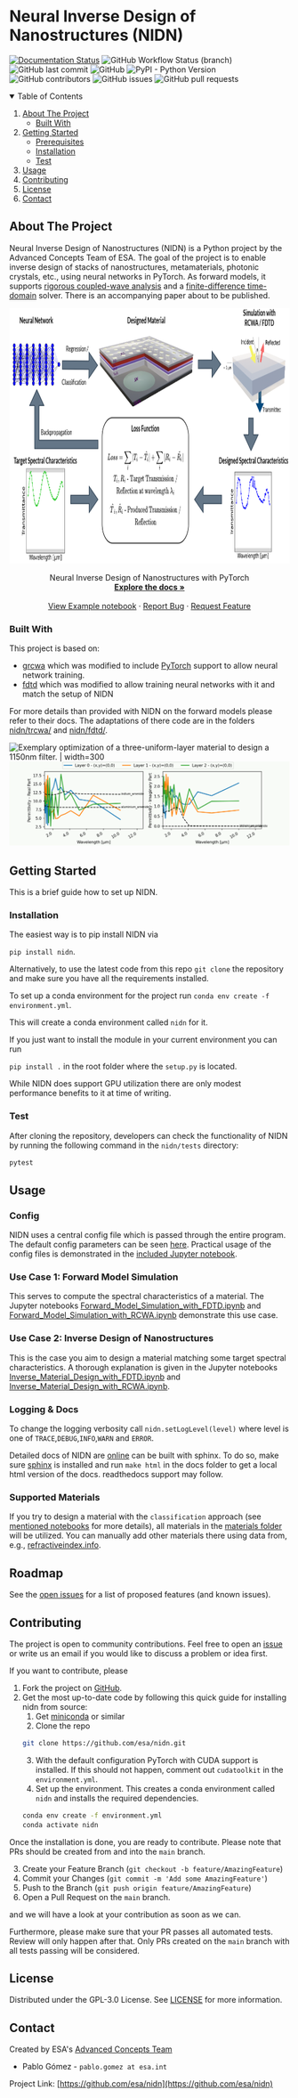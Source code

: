 # Neural Inverse Design of Nanostructures (NIDN)

[![Documentation Status](https://readthedocs.org/projects/nidn/badge/?version=latest)](https://nidn.readthedocs.io/en/latest/?badge=latest) ![GitHub Workflow Status (branch)](https://img.shields.io/github/workflow/status/esa/nidn/Running%20tests/main?style=flat-square) ![GitHub last commit](https://img.shields.io/github/last-commit/esa/nidn?style=flat-square)
![GitHub](https://img.shields.io/github/license/esa/nidn?style=flat-square) ![PyPI - Python Version](https://img.shields.io/pypi/pyversions/nidn?style=flat-square)
![GitHub contributors](https://img.shields.io/github/contributors/esa/nidn?style=flat-square)
![GitHub issues](https://img.shields.io/github/issues/esa/nidn?style=flat-square) ![GitHub pull requests](https://img.shields.io/github/issues-pr/esa/nidn?style=flat-square)

<!-- TABLE OF CONTENTS -->
<details open="open">
  <summary>Table of Contents</summary>
  <ol>
    <li>
      <a href="#about-the-project">About The Project</a>
      <ul>
        <li><a href="#built-with">Built With</a></li>
      </ul>
    </li>
    <li>
      <a href="#getting-started">Getting Started</a>
      <ul>
        <li><a href="#prerequisites">Prerequisites</a></li>
        <li><a href="#installation">Installation</a></li>
        <li><a href="#test">Test</a></li>
      </ul>
    </li>
    <li><a href="#usage">Usage</a></li>
    <li><a href="#contributing">Contributing</a></li>
    <li><a href="#license">License</a></li>
    <li><a href="#contact">Contact</a></li>
  </ol>
</details>

<!-- ABOUT THE PROJECT -->

## About The Project

Neural Inverse Design of Nanostructures (NIDN) is a Python project by the Advanced Concepts Team of ESA. The goal of the project is to enable inverse design of stacks of nanostructures, metamaterials, photonic crystals, etc., using neural networks in PyTorch. As forward models, it supports [rigorous coupled-wave analysis](https://en.wikipedia.org/wiki/Rigorous_coupled-wave_analysis) and a [finite-difference time-domain](https://eecs.wsu.edu/~schneidj/ufdtd/) solver. There is an accompanying paper about to be published.

<p align="center">
  <a href="https://github.com/esa/nidn">
    <img src="docs/source/NIDN_Scheme_v2.drawio.drawio.png" alt="Scheme"  width="910" height="459">
  </a>
  <p align="center">
    Neural Inverse Design of Nanostructures with PyTorch
    <br />
    <a href="https://nidn.readthedocs.io"><strong>Explore the docs »</strong></a>
    <br />
    <br />
    <a href="https://github.com/esa/NIDN/blob/main/notebooks/Inverse_Material_Design_with_RCWA.ipynb">View Example notebook</a>
    ·
    <a href="https://github.com/esa/nidn/issues">Report Bug</a>
    ·
    <a href="https://github.com/esa/nidn/issues">Request Feature</a>
  </p>
</p>

### Built With

This project is based on:

- [grcwa](https://github.com/weiliangjinca/grcwa) which was modified to include [PyTorch](https://pytorch.org/) support to allow neural network training.
- [fdtd](https://github.com/flaport/fdtd) which was modified to allow training neural networks with it and match the setup of NIDN

For more details than provided with NIDN on the forward models please refer to their docs. The adaptations of there code are in the folders [nidn/trcwa/](https://github.com/esa/NIDN/tree/main/nidn/trcwa) and [nidn/fdtd/](https://github.com/esa/NIDN/tree/main/nidn/fdtd).

![Exemplary optimization of a three-uniform-layer material to design a 1150nm filter. | width=300](/examples/BP-filter-3layer-opt.gif)
![Exemplary optimization of a three-uniform-layer material to design a 1150nm filter. | width=300](/examples/BP-filter-3layer-eps.gif)
<!-- GETTING STARTED -->

## Getting Started

This is a brief guide how to set up NIDN.

### Installation

The easiest way is to pip install NIDN via

`pip install nidn`.

Alternatively, to use the latest code from this repo `git clone` the repository and make sure you have all the requirements installed.

To set up a conda environment for the project run `conda env create -f environment.yml`.

This will create a conda environment called `nidn` for it.

If you just want to install the module in your current environment you can run

`pip install .` in the root folder where the `setup.py` is located.

While NIDN does support GPU utilization there are only modest performance benefits to it at time of writing.

### Test

After cloning the repository, developers can check the functionality of NIDN by running the following command in the `nidn/tests` directory:

```sh
pytest
```

<!-- USAGE EXAMPLES -->

## Usage

### Config

NIDN uses a central config file which is passed through the entire program. The default config parameters can be seen [here](https://github.com/esa/NIDN/blob/main/nidn/utils/resources/default_config.toml). Practical usage of the config files is demonstrated in the [included Jupyter notebook](https://github.com/esa/NIDN/tree/main/notebooks).

### Use Case 1: Forward Model Simulation

This serves to compute the spectral characteristics of a material. The Jupyter notebooks [Forward_Model_Simulation_with_FDTD.ipynb](https://github.com/esa/NIDN/blob/main/notebooks/Forward_Model_Simulation_with_FDTD.ipynb) and [Forward_Model_Simulation_with_RCWA.ipynb](https://github.com/esa/NIDN/blob/main/notebooks/Forward_Model_Simulation_with_RCWA.ipynb) demonstrate this use case.

### Use Case 2: Inverse Design of Nanostructures

This is the case you aim to design a material matching some target spectral characteristics. A thorough explanation is given in the Jupyter notebooks [Inverse_Material_Design_with_FDTD.ipynb](https://github.com/esa/NIDN/blob/main/notebooks/Inverse_Material_Design_with_FDTD.ipynb) and [Inverse_Material_Design_with_RCWA.ipynb](https://github.com/esa/NIDN/blob/main/notebooks/Inverse_Material_Design_with_RCWA.ipynb).

### Logging & Docs

To change the logging verbosity call `nidn.setLogLevel(level)` where level is one of `TRACE`,`DEBUG`,`INFO`,`WARN` and `ERROR`.

Detailed docs of NIDN are [online](https://nidn.readthedocs.io/en/latest/) can be built with sphinx. To do so, make sure [sphinx](https://www.sphinx-doc.org/en/master/usage/installation.html) is installed and run `make html` in the docs folder to get a local html version of the docs. readthedocs support may follow.

### Supported Materials

If you try to design a material with the `classification` approach (see [mentioned notebooks](https://github.com/esa/NIDN/blob/main/notebooks/Inverse_Material_Design_with_RCWA.ipynb) for more details), all materials in the [materials folder](https://github.com/esa/NIDN/tree/main/nidn/materials/data) will be utilized. You can manually add other materials there using data from, e.g., [refractiveindex.info](https://refractiveindex.info/).

<!-- ROADMAP -->

## Roadmap

See the [open issues](https://github.com/esa/nidn/issues) for a list of proposed features (and known issues).

<!-- CONTRIBUTING -->

## Contributing

The project is open to community contributions. Feel free to open an [issue](https://github.com/esa/nidn/issues) or write us an email if you would like to discuss a problem or idea first.

If you want to contribute, please

1. Fork the project on [GitHub](https://github.com/esa/nidn).
2. Get the most up-to-date code by following this quick guide for installing nidn from source:
   1. Get [miniconda](https://docs.conda.io/en/latest/miniconda.html) or similar
   2. Clone the repo
   ```sh
   git clone https://github.com/esa/nidn.git
   ```
   3. With the default configuration PyTorch with CUDA
      support is installed.
      If this should not happen, comment out `cudatoolkit` in the `environment.yml`.
   4. Set up the environment. This creates a conda environment called
      `nidn` and installs the required dependencies.
   ```sh
   conda env create -f environment.yml
   conda activate nidn
   ```

Once the installation is done, you are ready to contribute.
Please note that PRs should be created from and into the `main` branch.

3. Create your Feature Branch (`git checkout -b feature/AmazingFeature`)
4. Commit your Changes (`git commit -m 'Add some AmazingFeature'`)
5. Push to the Branch (`git push origin feature/AmazingFeature`)
6. Open a Pull Request on the `main` branch.

and we will have a look at your contribution as soon as we can.

Furthermore, please make sure that your PR passes all automated tests. Review will only happen after that.
Only PRs created on the `main` branch with all tests passing will be considered.

<!-- LICENSE -->

## License

Distributed under the GPL-3.0 License. See [LICENSE](https://github.com/esa/nidn/blob/main/LICENSE) for more information.

<!-- CONTACT -->

## Contact

Created by ESA's [Advanced Concepts Team](https://www.esa.int/gsp/ACT/index.html)

- Pablo Gómez - `pablo.gomez at esa.int`

Project Link: [https://github.com/esa/nidn](https://github.com/esa/nidn)

<!-- ACKNOWLEDGEMENTS
This README was based on https://github.com/othneildrew/Best-README-Template
-->
